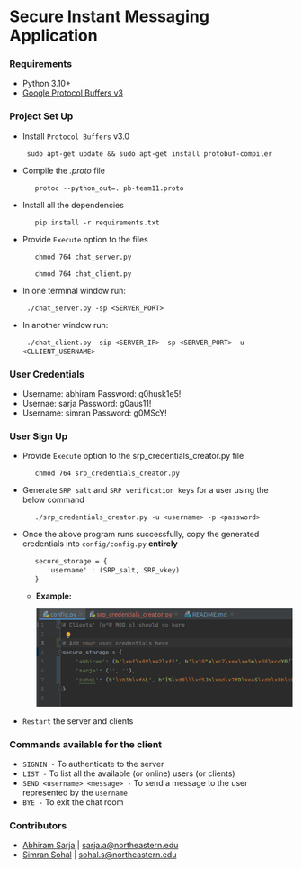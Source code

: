 # Secure Instant Messaging Application

### Requirements

 * Python 3.10+
 * [Google Protocol Buffers v3](https://developers.google.com/protocol-buffers/docs/tutorials)

### Project Set Up

 * Install `Protocol Buffers` v3.0
    ```
     sudo apt-get update && sudo apt-get install protobuf-compiler
    ```
   
 * Compile the _.proto_ file
    ```
       protoc --python_out=. pb-team11.proto
    ```

 * Install all the dependencies

   ```commandline
      pip install -r requirements.txt
   ```
 * Provide `Execute` option to the files
   ```
      chmod 764 chat_server.py
   ```
   ```
      chmod 764 chat_client.py
   ```

 * In one terminal window run:
    ```
     ./chat_server.py -sp <SERVER_PORT>
    ```

 * In another window run:
    ```
     ./chat_client.py -sip <SERVER_IP> -sp <SERVER_PORT> -u <CLLIENT_USERNAME>
    ```

### User Credentials

 * Username: abhiram	Password: g0husk1e5!
 * Usernae: sarja	Password: g0aus11!
 * Username: simran	Password: g0MScY!	
 
### User Sign Up

 * Provide `Execute` option to the srp_credentials_creator.py file
   ```
      chmod 764 srp_credentials_creator.py
   ```

 * Generate `SRP salt` and `SRP verification key`s for a user using the below command

   ```
      ./srp_credentials_creator.py -u <username> -p <password>
   ```
   
 * Once the above program runs successfully, copy the generated credentials into `config/config.py` **entirely**

   ````
      secure_storage = {
         'username' : (SRP_salt, SRP_vkey)
      }
   ````
   * **Example:**

     ![Adding User Credentials](Docs/configuration.png)

 * `Restart` the server and clients

### Commands available for the client

 * `SIGNIN -` To authenticate to the server
 * `LIST -` To list all the available (or online) users (or clients)
 * `SEND <username> <message> -` To send a message to the user represented by the `username`
 * `BYE -` To exit the chat room

### Contributors

  * [Abhiram Sarja](https://www.linkedin.com/in/asarja/) | sarja.a@northeastern.edu
  * [Simran Sohal](sohal.s@northeastern.edu) | sohal.s@northeastern.edu
